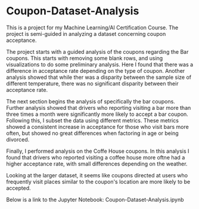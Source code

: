 # Coupon-Dataset-Analysis
This is a project for my Machine Learning/AI Certification Course. The project is semi-guided in analyzing a dataset concerning coupon acceptance.

The project starts with a guided analysis of the coupons regarding the Bar coupons. This starts with removing some blank rows, and using visualizations to do some preliminary analysis. Here I found that there was a difference in acceptance rate depending on the type of coupon. Another analysis showed that while ther was a disparity between the sample size of different temperature, there was no significant disparity between their acceptance rate.

The next section begins the analysis of specifically the bar coupons. Further analysis showed that drivers who reporting visiting a bar more than three times a month were significantly more likely to accept a bar coupon. Following this, I subset the data using different metrics. These metrics showed a consistent increase in acceptance for those who visit bars more often, but showed no great differences when factoring in age or being divorced.

Finally, I performed analysis on the Coffe House coupons. In this analysis I found that drivers who reported visiting a coffee house more oftne had a higher acceptance rate, with small differences depending on the weather.

Looking at the larger dataset, it seems like coupons directed at users who frequently visit places similar to the coupon's location are more likely to be accepted.

Below is a link to the Jupyter Notebook:
Coupon-Dataset-Analysis.ipynb
